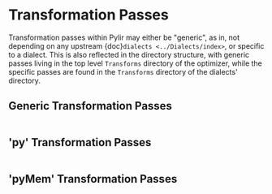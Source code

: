 # Transformation Passes

Transformation passes within Pylir may either be "generic", as in, not depending
on any upstream {doc}`dialects <../Dialects/index>`, or specific to a dialect.
This is also reflected in the directory structure, with generic passes living in
the top level `Transforms` directory of the optimizer, while the specific passes
are found in the `Transforms` directory of the dialects' directory.

## Generic Transformation Passes

```{include} ../TableGen/Passes/PylirTransform.md
```

## 'py' Transformation Passes

```{include} ../TableGen/Passes/PylirPyTransform.md
```

## 'pyMem' Transformation Passes

```{include} ../TableGen/Passes/PylirMemTransforms.md
```

